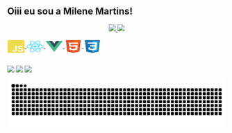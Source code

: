 ## Oiii eu sou a Milene Martins!
<div align="center">
  <a href="https://github.com/Mileneapm">
  <img height="150em" src="https://github-readme-stats.vercel.app/api?username=Mileneapm&show_icons=true&theme=dracula&include_all_commits=true&count_private=true"/>
  <img height="150em" src="https://github-readme-stats.vercel.app/api/top-langs/?username=Mileneapm&layout=compact&langs_count=7&theme=dracula"/>
</div>
<div style="display: inline_block"><br>
  <img align="center" alt="Mi-Js" height="30" width="40" src="https://raw.githubusercontent.com/devicons/devicon/master/icons/javascript/javascript-plain.svg">
  <img align="center" alt="Mi-React" height="30" width="40" src="https://raw.githubusercontent.com/devicons/devicon/master/icons/react/react-original.svg">
  <img align="center" alt="Mi-Vue" height="30" width="40" src="https://raw.githubusercontent.com/devicons/devicon/master/icons/vuejs/vuejs-original.svg">
  <img align="center" alt="Mi-HTML" height="30" width="40" src="https://raw.githubusercontent.com/devicons/devicon/master/icons/html5/html5-original.svg">
  <img align="center" alt="Mi-CSS" height="30" width="40" src="https://raw.githubusercontent.com/devicons/devicon/master/icons/css3/css3-original.svg">
</div>
  
  ##
 
<div> 
  <a href="https://www.instagram.com/mi_apm/" target="_blank"><img src="https://img.shields.io/badge/-Instagram-%23E4405F?style=for-the-badge&logo=instagram&logoColor=white" target="_blank"></a>
  <a href = "mailto:mileneapmartins@gmail.com"><img src="https://img.shields.io/badge/-Gmail-%23333?style=for-the-badge&logo=gmail&logoColor=white" target="_blank"></a>
  <a href="https://www.linkedin.com/in/milene-martins/" target="_blank"><img src="https://img.shields.io/badge/-LinkedIn-%230077B5?style=for-the-badge&logo=linkedin&logoColor=white" target="_blank"></a> 
 
  ![Snake animation](https://github.com/Mileneapm/Mileneapm/blob/output/github-contribution-grid-snake.svg)
 
</div>
